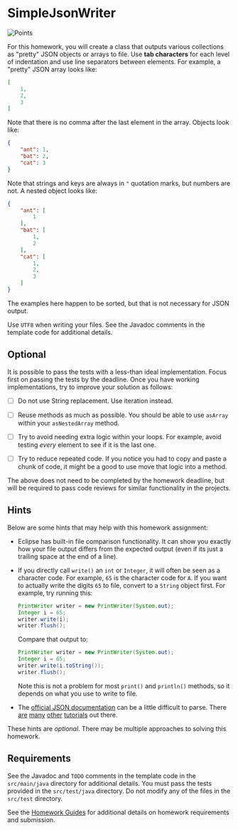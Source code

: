 SimpleJsonWriter
=================================================

![Points](../../blob/badges/points.svg)

For this homework, you will create a class that outputs various collections as "pretty" JSON objects or arrays to file. Use **tab characters** for each level of indentation and use line separators between elements. For example, a "pretty" JSON array looks like:

```json
[
	1,
	2,
	3
]
```

Note that there is no comma after the last element in the array. Objects look like:

```json
{
	"ant": 1,
	"bat": 2,
	"cat": 3
}
```

Note that strings and keys are always in `"` quotation marks, but numbers are not. A nested object looks like:

```json
{
	"ant": [
		1
	],
	"bat": [
		1,
		2
	],
	"cat": [
		1,
		2,
		3
	]
}
```

The examples here happen to be sorted, but that is not necessary for JSON output. 

Use `UTF8` when writing your files. See the Javadoc comments in the template code for additional details.

## Optional ##

It is possible to pass the tests with a less-than ideal implementation. Focus first on passing the tests by the deadline. Once you have working implementations, try to improve your solution as follows:

  - [ ] Do not use String replacement. Use iteration instead.

  - [ ] Reuse methods as much as possible. You should be able to use `asArray` within your `asNestedArray` method.

  - [ ] Try to avoid needing extra logic within your loops. For example, avoid testing *every* element to see if it is the last one.
  
  - [ ] Try to reduce repeated code. If you notice you had to copy and paste a chunk of code, it might be a good to use move that logic into a method.

The above does not need to be completed by the homework deadline, but will be required to pass code reviews for similar functionality in the projects.

## Hints ##

Below are some hints that may help with this homework assignment:

  - Eclipse has built-in file comparison functionality. It can show you exactly how your file output differs from the expected output (even if its just a trailing space at the end of a line).

  - If you directly call `write()` an `int` or `Integer`, it will often be seen as a character code. For example, `65` is the character code for `A`. If you want to actually write the digits `65` to file, convert to a `String` object first. For example, try running this:
    ```java
    PrintWriter writer = new PrintWriter(System.out);
    Integer i = 65;
    writer.write(i);
    writer.flush();
    ```

    Compare that output to:
    ```java
    PrintWriter writer = new PrintWriter(System.out);
    Integer i = 65;
    writer.write(i.toString());
    writer.flush();
    ```

    Note this is not a problem for most `print()` and `println()` methods, so it depends on what you use to write to file.

  - The [official JSON documentation](http://www.json.org/) can be a little difficult to parse. There [are](https://developer.mozilla.org/en-US/docs/Learn/JavaScript/Objects/JSON) [many](https://en.wikipedia.org/wiki/JSON) [other](http://www.vogella.com/tutorials/JSON/article.html) [tutorials](https://www.google.com/search?q=json+examples) out there.

These hints are *optional*. There may be multiple approaches to solving this homework.

## Requirements ##

See the Javadoc and `TODO` comments in the template code in the `src/main/java` directory for additional details. You must pass the tests provided in the `src/test/java` directory. Do not modify any of the files in the `src/test` directory.

See the [Homework Guides](https://usf-cs212-spring2021.github.io/guides/homework/) for additional details on homework requirements and submission.
